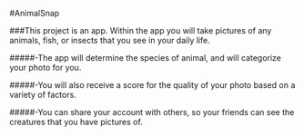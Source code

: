 #AnimalSnap

###This project is an app. Within the app you will take pictures of any animals, fish, or insects that you see in your daily life. 

#####-The app will determine the species of animal, and will categorize your photo for you.

#####-You will also receive a score for the quality of your photo based on a variety of factors. 

#####-You can share your account with others, so your friends can see the creatures that you have pictures of.
